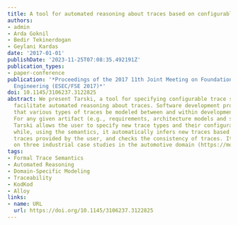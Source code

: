 ```yaml
---
title: A tool for automated reasoning about traces based on configurable formal semantics
authors:
- admin 
- Arda Goknil
- Bedir Tekinerdogan
- Geylani Kardas
date: '2017-01-01'
publishDate: '2023-11-25T07:08:35.492191Z'
publication_types:
- paper-conference
publication: '*Proceedings of the 2017 11th Joint Meeting on Foundations of Software
  Engineering (ESEC/FSE 2017)*'
doi: 10.1145/3106237.3122825
abstract: We present Tarski, a tool for specifying configurable trace semantics to
  facilitate automated reasoning about traces. Software development projects require
  that various types of traces be modeled between and within development artifacts.
  For any given artifact (e.g., requirements, architecture models and source code),
  Tarski allows the user to specify new trace types and their configurable semantics,
  while, using the semantics, it automatically infers new traces based on existing
  traces provided by the user, and checks the consistency of traces. It has been evaluated
  on three industrial case studies in the automotive domain (https://modelwriter.github.io/Tarski/).
tags:
- Formal Trace Semantics
- Automated Reasoning
- Domain-Specific Modeling
- Traceability
- KodKod
- Alloy
links:
- name: URL
  url: https://doi.org/10.1145/3106237.3122825
---
```

